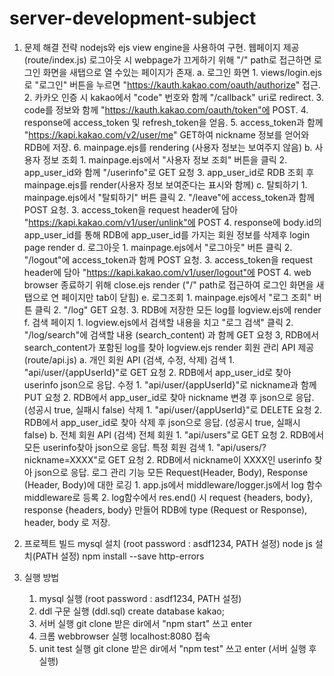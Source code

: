 # server-development-subject
1. 문제 해결 전략
	nodejs와 ejs view engine을 사용하여 구현.
	웹페이지 제공 (route/index.js)
		로그아웃 시 webpage가 끄게하기 위해 "/" path로 접근하면 로그인 화면을 새탭으로 열 수있는 페이지가 존재.
		a. 로그인 화면
			1. views/login.ejs로 "로그인" 버튼을 누르면 "https://kauth.kakao.com/oauth/authorize" 접근.
			2. 카카오 인증 시 kakao에서 "code" 번호와 함께 "/callback" uri로 redirect.
			3. code를 정보와 함께 "https://kauth.kakao.com/oauth/token"에 POST.
			4. response에 access_token 및 refresh_token을 얻음.
			5. access_token과 함께 "https://kapi.kakao.com/v2/user/me" GET하여 nickname 정보를 얻어와 RDB에 저장.
			6. mainpage.ejs를 rendering (사용자 정보는 보여주지 않음)
		b. 사용자 정보 조회
			1. mainpage.ejs에서 "사용자 정보 조회" 버튼을 클릭
			2. app_user_id와 함께 "/userinfo"로 GET 요청
			3. app_user_id로 RDB 조회 후 mainpage.ejs를 render(사용자 정보 보여준다는 표시와 함께)
		c. 탈퇴하기
			1. mainpage.ejs에서 "탈퇴하기" 버튼 클릭
			2. "/leave"에 access_token과 함께 POST 요청.
			3. access_token을 request header에 담아 "https://kapi.kakao.com/v1/user/unlink"에 POST
			4. response에 body.id의 app_user_id를 통해 RDB에 app_user_id를 가지는 회원 정보를 삭제후 login page render
		d. 로그아웃
			1. mainpage.ejs에서 "로그아웃" 버튼 클릭
			2. "/logout"에 access_token과 함께 POST 요청.
			3. access_token을 request header에 담아 "https://kapi.kakao.com/v1/user/logout"에 POST
			4. web browser 종료하기 위해 close.ejs render ("/" path로 접근하여 로그인 화면을 새탭으로 연 페이지만 tab이 닫힘)
		e. 로그조회
			1. mainpage.ejs에서 "로그 조회" 버튼 클릭
			2. "/log" GET 요청.
			3. RDB에 저장한 모든 log를 logview.ejs에 render
		f. 검색 페이지
			1. logview.ejs에서 검색할 내용을 치고 "로그 검색" 클릭
			2. "/log/search"에 검색할 내용 (search_content) 과 함께 GET 요청
			3, RDB에서 search_content가 포함된 log를 찾아 logview.ejs render
	회원 관리 API 제공 (route/api.js)
		a. 개인 회원 API (검색, 수정, 삭제)
			검색 
				1. "api/user/{appUserId}"로 GET 요청
				2. RDB에서 app_user_id로 찾아 userinfo json으로 응답.
			수정 
				1. "api/user/{appUserId}"로 nickname과 함께 PUT 요청
				2. RDB에서 app_user_id로 찾아 nickname 변경 후 json으로 응답. (성공시 true, 실패시 false)
			삭제 
				1. "api/user/{appUserId}"로 DELETE 요청
				2. RDB에서 app_user_id로 찾아 삭제 후 json으로 응답. (성공시 true, 실패시 false)
		b. 전체 회원 API (검색)
			전체 회원
				1. "api/users"로 GET 요청
				2. RDB에서 모든 userinfo찾아 json으로 응답.
			특정 회원 검색
				1. "api/users/?nickname=XXXX"로 GET 요청
				2. RDB에서 nickname이 XXXX인 userinfo 찾아 json으로 응답.
	로그 관리 기능
		모든 Request(Header, Body), Response (Header, Body)에 대한 로깅
			1. app.js에서 middleware/logger.js에서 log 함수 middleware로 등록
			2. log함수에서 res.end() 시 request {headers, body}, response {headers, body} 만들어 RDB에 type (Request or Response), header, body 로 저장.

2. 프로젝트 빌드
	mysql 설치 (root password : asdf1234, PATH 설정)
	node js 설치(PATH 설정)
	npm install --save http-errors

3. 실행 방법
	1. mysql 실행 (root password : asdf1234, PATH 설정)
	2. ddl 구문 실행 (ddl.sql)
		create database kakao;
	3. 서버 실행
		git clone 받은 dir에서 "npm start" 쓰고 enter
	4. 크롬 webbrowser 실행
		localhost:8080 접속
	5. unit test 실행
		git clone 받은 dir에서 "npm test" 쓰고 enter (서버 실행 후 실행)
	

